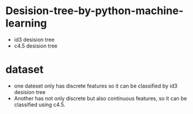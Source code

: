 # Desision-tree-by-python-machine-learning
- id3 desision tree
- c4.5 desision tree

# dataset
-  one dateset only has discrete features so it can be classified by id3 desision tree
-  Another has not only discrete but also continuous features, so it can be classified using c4.5.
